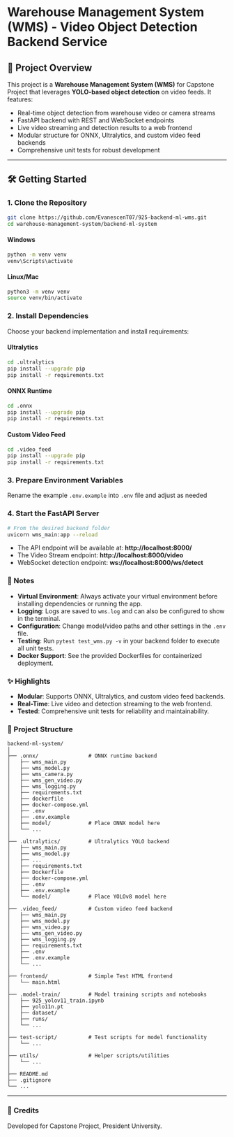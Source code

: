 # Warehouse Management System (WMS) - Video Object Detection Backend Service

## 🚀 Project Overview

This project is a **Warehouse Management System (WMS)** for Capstone Project that leverages **YOLO-based object detection** on video feeds. It features:

- Real-time object detection from warehouse video or camera streams
- FastAPI backend with REST and WebSocket endpoints
- Live video streaming and detection results to a web frontend
- Modular structure for ONNX, Ultralytics, and custom video feed backends
- Comprehensive unit tests for robust development

---

## 🛠️ Getting Started

### 1. **Clone the Repository**

```bash
git clone https://github.com/EvanescenT07/925-backend-ml-wms.git
cd warehouse-management-system/backend-ml-system
```

#### Windows

```bash
python -m venv venv
venv\Scripts\activate
```

#### Linux/Mac

```bash
python3 -m venv venv
source venv/bin/activate
```

### 2. **Install Dependencies**

Choose your backend implementation and install requirements:

#### Ultralytics

```bash
cd .ultralytics
pip install --upgrade pip
pip install -r requirements.txt
```

#### ONNX Runtime

```bash
cd .onnx
pip install --upgrade pip
pip install -r requirements.txt
```

#### Custom Video Feed

```bash
cd .video_feed
pip install --upgrade pip
pip install -r requirements.txt
```

### 3. **Prepare Environment Variables**

Rename the example `.env.example` into `.env` file and adjust as needed

### 4. **Start the FastAPI Server**

```bash
# From the desired backend folder
uvicorn wms_main:app --reload
```

- The API endpoint will be available at: **http://localhost:8000/**
- The Video Stream endpoint: **http://localhost:8000/video**
- WebSocket detection endpoint: **ws://localhost:8000/ws/detect**

### 📝 Notes

- **Virtual Environment**: Always activate your virtual environment before installing dependencies or running the app.
- **Logging**: Logs are saved to `wms.log` and can also be configured to show in the terminal.
- **Configuration**: Change model/video paths and other settings in the `.env` file.
- **Testing**: Run `pytest test_wms.py -v` in your backend folder to execute all unit tests.
- **Docker Support**: See the provided Dockerfiles for containerized deployment.

### ✨ Highlights

- **Modular**: Supports ONNX, Ultralytics, and custom video feed backends.
- **Real-Time**: Live video and detection streaming to the web frontend.
- **Tested**: Comprehensive unit tests for reliability and maintainability.

### 📂 Project Structure

```
backend-ml-system/
│
├── .onnx/                # ONNX runtime backend
│   ├── wms_main.py
│   ├── wms_model.py
│   ├── wms_camera.py
│   ├── wms_gen_video.py
│   ├── wms_logging.py
│   ├── requirements.txt
│   ├── dockerfile
│   ├── docker-compose.yml
│   ├── .env
│   ├── .env.example
│   ├── model/            # Place ONNX model here
│   └── ...
│
├── .ultralytics/         # Ultralytics YOLO backend
│   ├── wms_main.py
│   ├── wms_model.py
│   ├── ...
│   ├── requirements.txt
│   ├── Dockerfile
│   ├── docker-compose.yml
│   ├── .env
│   ├── .env.example
│   └── model/            # Place YOLOv8 model here
│
├── .video_feed/          # Custom video feed backend
│   ├── wms_main.py
│   ├── wms_model.py
│   ├── wms_video.py
│   ├── wms_gen_video.py
│   ├── wms_logging.py
│   ├── requirements.txt
│   ├── .env
│   ├── .env.example
│   └── ...
│
├── frontend/             # Simple Test HTML frontend
│   └── main.html
│
├── .model-train/         # Model training scripts and notebooks
│   ├── 925_yolov11_train.ipynb
│   ├── yolo11n.pt
│   ├── dataset/
│   ├── runs/
│   └── ...
│
├── test-script/          # Test scripts for model functionality
│   └── ...
│
├── utils/                # Helper scripts/utilities
│   └── ...
│
├── README.md
├── .gitignore
└── ...
```

---

### 🤝 Credits

Developed for Capstone Project, President University.
